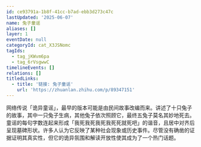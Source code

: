 ```yaml
---
id: ce93791a-1b8f-41cc-b7ad-ebb3d273c47c
lastUpdated: '2025-06-07'
name: 兔子童谣
aliases: []
layer: 1
eventDate: null
categoryId: cat_X3JSNomc
tagIds:
  - tag_jKWvm6pa
  - tag_6rVsgwwC
timelineEvents: []
relations: []
titledLinks:
  - title: '链接: 兔子童谣'
    url: 'https://zhuanlan.zhihu.com/p/89347151'
---
```

网络传说「诡异童谣」，最早的版本可能是由民间故事改编而来。讲述了十只兔子的故事，其中一只兔子生病，其他兔子依次照顾它，最终五兔子莫名其妙地死去。童谣的每句字数连起来形成「我死我死我死我死死就死吧」的谐音，且居中对齐后呈现墓碑形状。许多人认为它反映了某种社会现象或历史事件。尽管没有确凿的证据证明其真实性，但它的诡异氛围和解读开放性使其成为了一个热门话题。

